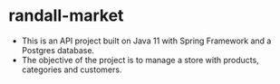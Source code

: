 # randall-market

- This is an API project built on Java 11 with Spring Framework and a Postgres database.
- The objective of the project is to manage a store with products, categories and customers.
